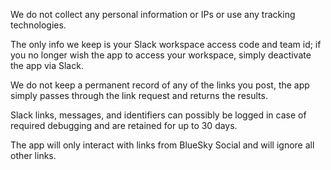 We do not collect any personal information or IPs or use any tracking technologies. 

The only info we keep is your Slack workspace access code and team id; if you no longer wish the app to access your workspace, simply deactivate the app via Slack.

We do not keep a permanent record of any of the links you post, the app simply passes through the link request and returns the results. 

Slack links, messages, and identifiers can possibly be logged in case of required debugging and are retained for up to 30 days.

The app will only interact with links from BlueSky Social and will ignore all other links. 
